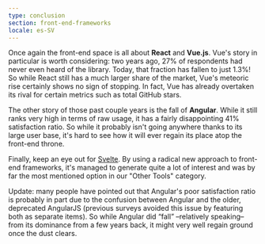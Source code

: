 ```yaml
---
type: conclusion
section: front-end-frameworks
locale: es-SV
---
```

Once again the front-end space is all about **React** and **Vue.js**. Vue's story in particular is worth considering: two years ago, 27% of respondents had never even heard of the library. Today, that fraction has fallen to just 1.3%! So while React still has a much larger share of the market, Vue's meteoric rise certainly shows no sign of stopping. In fact, Vue has already overtaken its rival for certain metrics such as total GitHub stars. 

The other story of those past couple years is the fall of **Angular**. While it still ranks very high in terms of raw usage, it has a fairly disappointing 41% satisfaction ratio. So while it probably isn't going anywhere thanks to its large user base, it's hard to see how it will ever regain its place atop the front-end throne. 

Finally, keep an eye out for [Svelte](https://svelte.technology/). By using a radical new approach to front-end frameworks, it's managed to generate quite a lot of interest and was by far the most mentioned option in our "Other Tools" category. 

Update: many people have pointed out that Angular's poor satisfaction ratio is probably in part due to the confusion between Angular and the older, deprecated AngularJS (previous surveys avoided this issue by featuring both as separate items). So while Angular did “fall” –relatively speaking– from its dominance from a few years back, it might very well regain ground once the dust clears.
